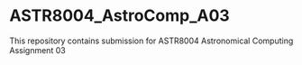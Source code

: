 # ASTR8004_AstroComp_A03
This repository contains submission for ASTR8004 Astronomical Computing Assignment 03

